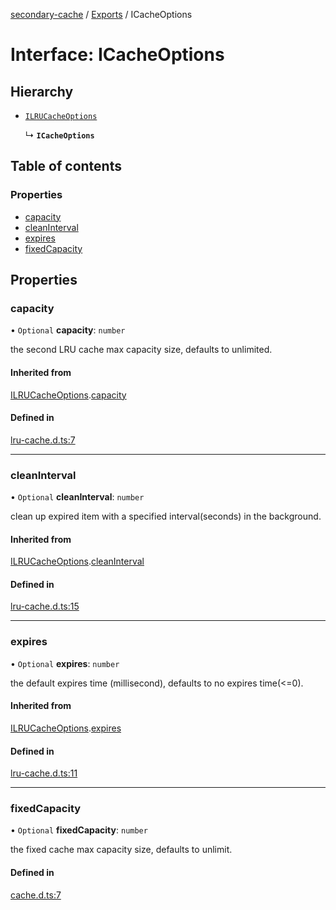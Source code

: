 [secondary-cache](../README.md) / [Exports](../modules.md) / ICacheOptions

# Interface: ICacheOptions

## Hierarchy

- [`ILRUCacheOptions`](ILRUCacheOptions.md)

  ↳ **`ICacheOptions`**

## Table of contents

### Properties

- [capacity](ICacheOptions.md#capacity)
- [cleanInterval](ICacheOptions.md#cleaninterval)
- [expires](ICacheOptions.md#expires)
- [fixedCapacity](ICacheOptions.md#fixedcapacity)

## Properties

### capacity

• `Optional` **capacity**: `number`

the second LRU cache max capacity size, defaults to unlimited.

#### Inherited from

[ILRUCacheOptions](ILRUCacheOptions.md).[capacity](ILRUCacheOptions.md#capacity)

#### Defined in

[lru-cache.d.ts:7](https://github.com/snowyu/secondary-cache.js/blob/83cecaf/src/lru-cache.d.ts#L7)

___

### cleanInterval

• `Optional` **cleanInterval**: `number`

clean up expired item with a specified interval(seconds) in the background.

#### Inherited from

[ILRUCacheOptions](ILRUCacheOptions.md).[cleanInterval](ILRUCacheOptions.md#cleaninterval)

#### Defined in

[lru-cache.d.ts:15](https://github.com/snowyu/secondary-cache.js/blob/83cecaf/src/lru-cache.d.ts#L15)

___

### expires

• `Optional` **expires**: `number`

the default expires time (millisecond), defaults to no expires time(<=0).

#### Inherited from

[ILRUCacheOptions](ILRUCacheOptions.md).[expires](ILRUCacheOptions.md#expires)

#### Defined in

[lru-cache.d.ts:11](https://github.com/snowyu/secondary-cache.js/blob/83cecaf/src/lru-cache.d.ts#L11)

___

### fixedCapacity

• `Optional` **fixedCapacity**: `number`

the fixed cache max capacity size, defaults to unlimit.

#### Defined in

[cache.d.ts:7](https://github.com/snowyu/secondary-cache.js/blob/83cecaf/src/cache.d.ts#L7)

